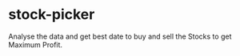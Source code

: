 # stock-picker
Analyse the data and get best date to buy and sell the Stocks to get Maximum Profit.
